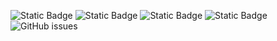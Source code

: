 ![Static Badge](https://img.shields.io/badge/blacklists-60-000000) ![Static Badge](https://img.shields.io/badge/blacklisted-3083166-cc0000) ![Static Badge](https://img.shields.io/badge/whitelisted-2242-00CC00) ![Static Badge](https://img.shields.io/badge/streaming_blacklist-28106-000000) ![GitHub issues](https://img.shields.io/github/issues/fabriziosalmi/blacklists)
